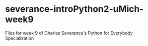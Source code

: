 # severance-introPython2-uMich-week9
Files for week 9 of Charles Severance's Python for Everybody Specialization
